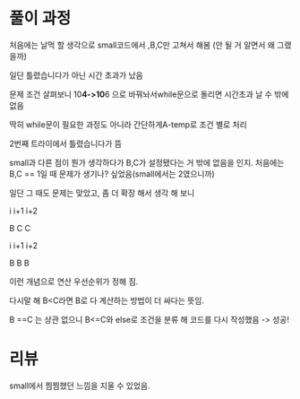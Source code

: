 # 풀이 과정

처음에는 날먹 할 생각으로 small코드에서 ,B,C만 고쳐서 해봄 (안 될 거 알면서 왜 그랬을까)

일단 틀렸습니다가 아닌 시간 초과가 났음

문제 조건 살펴보니 10**4->10**6 으로 바꿔놔서while문으로 돌리면 시간초과 날 수 밖에 없음

딱히 while문이 필요한 과정도 아니라 간단하게A-temp로 조건 별로 처리

2번째 트라이에서 틀렸습니다가 뜸

small과 다른 점이 뭔가 생각하다가 B,C가 설정됐다는 거 밖에 없음을 인지. 처음에는 B,C == 1일 때 문제가 생기나? 싶었음(small에서는 2였으니까)

일단 그 때도 문제는 맞았고, 좀 더 확장 해서 생각 해 보니

i i+1 i+2

B  C   C

i i+1 i+2

B  B   B

이런 개념으로 연산 우선순위가 정해 짐.

다시말 해 B<C라면 B로 다 계산하는 방법이 더 싸다는 뜻임.

B ==C 는 상관 없으니 B<=C와 else로 조건을 분류 해 코드를 다시 작성했음 -> 성공!

# 리뷰

small에서 찜찜했던 느낌을 지울 수 있었음.
